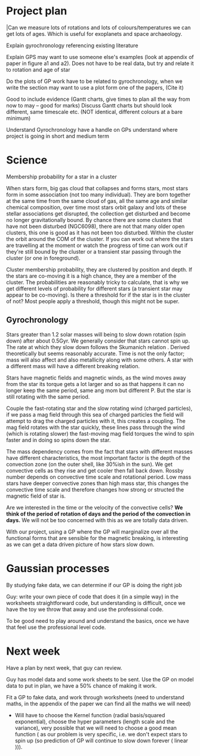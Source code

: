 # Project plan

|Can we measure lots of rotations and lots of colours/temperatures we can get lots of ages. Which is useful for exoplanets and space archaeology.

Explain gyrochronology referencing existing literature

Explain GPS may want to use someone else&#39;s examples (look at appendix of paper in figure a1 and a2). Does not have to be real data, but try and relate it to rotation and age of star

Do the plots of GP work have to be related to gyrochronology, when we write the section may want to use a plot form one of the papers, (Cite it)

Good to include evidence (Gantt charts, give times to plan all the way from now to may – good for marks) Discuss Gantt charts but should look different, same timescale etc. (NOT identical, different colours at a bare minimum)

Understand Gyrochronology have a handle on GPs understand where project is going in short and medium term

# Science

Membership probability for a star in a cluster

When stars form, big gas cloud that collapses and forms stars, most stars form in some association (not too many individual). They are born together at the same time from the same cloud of gas, all the same age and similar chemical composition, over time most stars orbit galaxy and lots of these stellar associations get disrupted, the collection get disturbed and become no longer gravitationally bound. By chance there are some clusters that have not been disturbed (NGC6098), there are not that many older open clusters, this one is good as it has not been too disturbed. Within the cluster the orbit around the COM of the cluster. If you can work out where the stars are travelling at the moment or watch the progress of time can work out if they&#39;re still bound by the cluster or a transient star passing through the cluster (or one in foreground).

Cluster membership probability, they are clustered by position and depth. If the stars are co-moving it is a high chance, they are a member of the cluster. The probabilities are reasonably tricky to calculate, that is why we get different levels of probability for different stars (a transient star may appear to be co-moving). Is there a threshold for if the star is in the cluster of not? Most people apply a threshold, though this might not be super.

## Gyrochronology

Stars greater than 1.2 solar masses will being to slow down rotation (spin down) after about 0.5Gyr. We generally consider that stars cannot spin up. The rate at which they slow down follows the Skumanich relation . Derived theoretically but seems reasonably accurate. Time is not the only factor; mass will also affect and also metallicity along with some others. A star with a different mass will have a different breaking relation.

Stars have magnetic fields and magnetic winds, as the wind moves away from the star its torque gets a lot larger and so as that happens it can no longer keep the same period, same ang mom but different P. But the star is still rotating with the same period.

Couple the fast-rotating star and the slow rotating wind (charged particles), if we pass a mag field through this sea of charged particles the field will attempt to drag the charged particles with it, this creates a coupling. The mag field rotates with the star quickly, these lines pass through the wind (which is rotating slower) the fast-moving mag field torques the wind to spin faster and in doing so spins down the star.

The mass dependency comes from the fact that stars with different masses have different characteristics, the most important factor is the depth of the convection zone (on the outer shell, like 30%ish in the sun). We get convective cells as they rise and get cooler then fall back down. Rossby number depends on convective time scale and rotational period. Low mass stars have deeper convective zones than high mass star, this changes the convective time scale and therefore changes how strong or structed the magnetic field of star is.

Are we interested in the time or the velocity of the convective cells? **We think of the period of rotation of days and the period of the convection in days.** We will not be too concerned with this as we are totally data driven.

With our project, using a GP where the GP will marginalize over all the functional forms that are sensible for the magnetic breaking, is interesting as we can get a data driven picture of how stars slow down.

# Gaussian processes

By studying fake data, we can determine if our GP is doing the right job

Guy: write your own piece of code that does it (in a simple way) in the worksheets straightforward code, but understanding is difficult, once we have the toy we throw that away and use the professional code.

To be good need to play around and understand the basics, once we have that feel use the professional level code.

# Next week

Have a plan by next week, that guy can review.

Guy has model data and some work sheets to be sent. Use the GP on model data to put in plan, we have a 50% chance of making it work.

Fit a GP to fake data, and work through worksheets (need to understand maths, in the appendix of the paper we can find all the maths we will need)

- Will have to choose the Kernel function (radial basis/squared exponential), choose the hyper parameters (length scale and the variance), very possible that we will need to choose a good mean function ( as our problem is very specific, i.e. we don&#39;t expect stars to spin up (so prediction of GP will continue to slow down forever ( linear ))).
